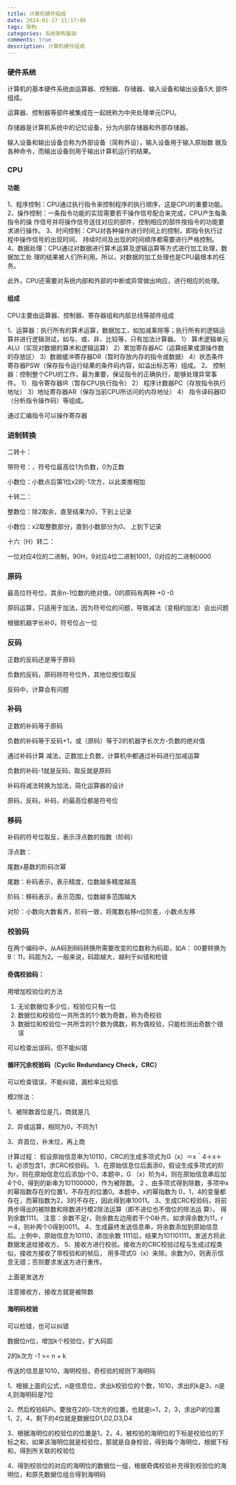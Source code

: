 ```yaml
---
title: 计算机硬件组成
date: 2024-01-17 11:17:00
tags: 架构
categories: 系统架构基础
comments: true
description: 计算机硬件组成
---
```


### 硬件系统
计算机的基本硬件系统由运算器、控制器、存储器、输入设备和输出设备5大
部件组成。

运算器、控制器等部件被集成在一起统称为中央处理单元CPU。

存储器是计算机系统中的记忆设备，分为内部存储器和外部存储器。

输入设备和输出设备合称为外部设备（简称外设），输入设备用于输入原始数
据及各种命令，而输出设备则用于输出计算机运行的结果。

### CPU

#### 功能
1、程序控制：CPU通过执行指令来控制程序的执行顺序，这是CPU的重要功能。
2、操作控制：一条指令功能的实现需要若干操作信号配合来完成，CPU产生每条指令的操
作信号并将操作信号送往对应的部件，控制相应的部件按指令的功能要求进行操作。
3、时间控制：CPU对各种操作进行时间上的控制，即指令执行过程中操作信号的出现时间、
持续时间及出现的时间顺序都需要进行严格控制。
4、数据处理：CPU通过对数据进行算术运算及逻辑运算等方式进行加工处理，数据加工处
理的结果被人们所利用。所以，对数据的加工处理也是CPU最根本的任务。

此外，CPU还需要对系统内部和外部的中断或异常做出响应，进行相应的处理。

#### 组成
CPU主要由运算器、控制器、寄存器组和内部总线等部件组成

1、运算器：执行所有的算术运算，数据加工，如加减乘除等；执行所有的逻辑运算并进行逻辑测试，如与、或、非、比较等，只有加法计算器。
1） 算术逻辑单元ALU（实现对数据的算术和逻辑运算）
2）累加寄存器AC（运算结果或源操作数的存放区）
3）数据缓冲寄存器DR（暂时存放内存的指令或数据）
4）状态条件寄存器PSW（保存指令运行结果的条件码内容，如溢出标志等）组成。
2、 控制器：控制整个CPU的工作，最为重要，保证指令的正确执行，能够处理异常事件。
1） 指令寄存器IR（暂存CPU执行指令）
2） 程序计数器PC（存放指令执行地址）
3）地址寄存器AR（保存当前CPU所访问的内存地址）
4） 指令译码器ID（分析指令操作码）等组成。

通过汇编指令可以操作寄存器



### 进制转换

二转十：

带符号：，符号位最高位1为负数，0为正数

小数位：小数点后第1位x2的-1次方，以此类推相加

十转二：

整数位：除2取余，直至结果为0，下到上记录

小数位：x2取整数部分，直到小数部分为0， 上到下记录

十六（H）转二：

一位对应4位的二进制，90H，9对应4位二进制1001，0对应的二进制0000

### 原码

最高位符号位，其余n-1位数的绝对值，0的原码有两种 +0 -0

原码运算，只适用于加法，因为符号位的问题，导致减法（变相的加法）会出问题

根据机器字长补0，符号位占一位

### 反码

正数的反码还是等于原码

负数的反码，原码除符号位外，其他位按位取反

反码中，计算会有问题

### 补码

正数的补码等于原码

负数的补码等于反码+1，或（原码）等于2的机器字长次方-负数的绝对值

通过补码计算 减法，正数加上负数，计算机中都通过补码进行加减运算

负数的补码-1就是反码，取反就是原码

补码将减法转换为加法，简化运算器的设计

原码，反码，补码，的最高位都是符号位

### 移码

补码的符号位取反，表示浮点数的指数（阶码）

浮点数：

尾数x基数的阶码次幂

尾数：补码表示，表示精度，位数越多精度越高

阶码：移码表示，表示范围，位数越多范围越大

对阶：小数向大数看齐，阶码一致，将尾数右移n位阶差，小数点左移

### 校验码
在两个编码中，从A码到B码转换所需要改变的位数称为码距，如A： 00要转换为B：11，码距为2。一般来说，码距越大，越利于纠错和检错
#### 奇偶校验码：

用增加校验位的方法

1. 无论数据位多少位，校验位只有一位
2. 数据位和校验位一共所含的1个数为奇数，称为奇校验
3. 数据位和校验位一共所含的1个数为偶数，称为偶校验，只能检测出奇数个错误

可以检查出误码，但不能纠错

#### 循环冗余校验码（Cyclic Redundancy Check，CRC）

可以检查错误，不能纠错，漏检率比较低

模2除法：

1、被除数首位是几，商就是几

2、异或运算，相同为0，不同为1

3、弃首位，补末位，再上商

计算过程：
假设原始信息串为10110，CRC的生成多项式为G（x）＝x＾4＋x＋1，必须包含1，求CRC校验码。
1、在原始信息位后面添0，假设生成多项式的阶为r，则在原始信息位后添加r个0，本题中，G
（x）阶为4，则在原始信息串后加4个0，得到的新串为101100000，作为被除数。
2 、由多项式得到除数，多项中x的幂指数存在的位置1，不存在的位置0。本题中，x的幂指数为
0，1，4的变量都存在，而幂指数为2，3的不存在，因此得到串10011。
3、生成CRC校验码，将前两步得出的被除数和除数进行模2除法运算（即不进位也不借位的除法运
算）。
得到余数1111。
注意：余数不足r，则余数左边用若干个0补齐。如求得余数为11，r＝4，则补两个0得到0011。
4、生成最终发送信息串，将余数添加到原始信息后。上例中，原始信息为10110，添加余数
1111后，结果为101101111。发送方将此数据发送给接收方。
5、接收方进行校验。接收方的CRC校验过程与生成过程类似，接收方接收了带校验和的帧后，
用多项式G（x）来除。余数为0，则表示信息无错；否则要求发送方进行重传。

上面是发送方

注意接收方，接收方就是被除数

#### 海明码校验

可以检错，也可以纠错

数据位n位，增加k个校验位，扩大码距

2的k次方 -1 >= n + k



传送的信息是1010，海明校验，奇校验的规则下海明码

1、根据上面的公式，n是信息位，求出k校验位的个数，1010，求出的k是3，n是4,则海明码是7位

2、然后校验码Pi，要放在2的i-1次方的位置，也就是i=1，2，3，求出Pi的位置1，2，4，剩下的4位就是数据位D1,D2,D3,D4

3、根据海明位的校验位的位置是1，2，4，被校验的海明位的下标是校验位的下标之和，如果该海明位就是校验位，那就是自身校验，得到每个海明位，根据下标和，得到所关联的校验位

4、得到校验位的对应的海明位的数据位一组，根据奇偶校验补充得到校验位的海明位，和原先数据位组合得到海明码